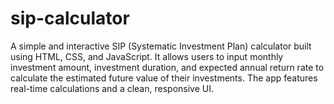 # sip-calculator
A simple and interactive SIP (Systematic Investment Plan) calculator built using HTML, CSS, and JavaScript. It allows users to input monthly investment amount, investment duration, and expected annual return rate to calculate the estimated future value of their investments. The app features real-time calculations and a clean, responsive UI.

